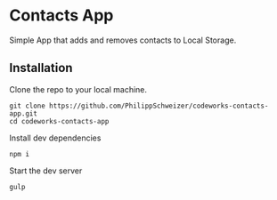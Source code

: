 # Contacts App

Simple App that adds and removes contacts to Local Storage.

## Installation

Clone the repo to your local machine. 

```
git clone https://github.com/PhilippSchweizer/codeworks-contacts-app.git
cd codeworks-contacts-app
```

Install dev dependencies

```
npm i
```
Start the dev server

```
gulp
```